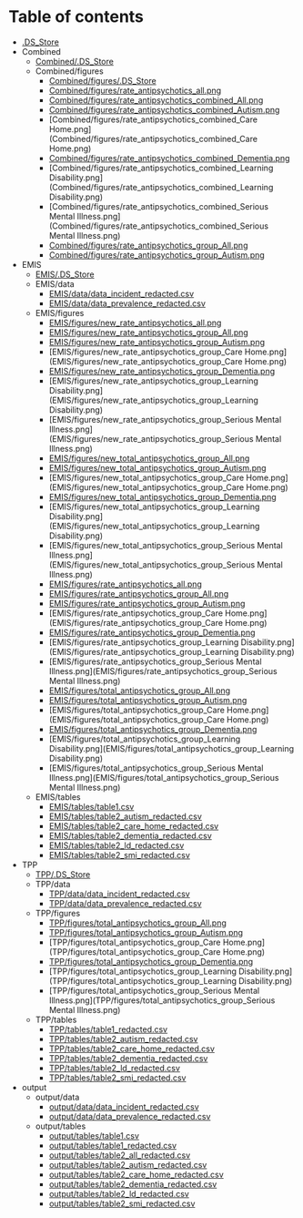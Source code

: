 # Table of contents

* [.DS_Store](.DS_Store)
* Combined
  * [Combined/.DS_Store](Combined/.DS_Store)
  * Combined/figures
    * [Combined/figures/.DS_Store](Combined/figures/.DS_Store)
    * [Combined/figures/rate_antipsychotics_all.png](Combined/figures/rate_antipsychotics_all.png)
    * [Combined/figures/rate_antipsychotics_combined_All.png](Combined/figures/rate_antipsychotics_combined_All.png)
    * [Combined/figures/rate_antipsychotics_combined_Autism.png](Combined/figures/rate_antipsychotics_combined_Autism.png)
    * [Combined/figures/rate_antipsychotics_combined_Care Home.png](Combined/figures/rate_antipsychotics_combined_Care Home.png)
    * [Combined/figures/rate_antipsychotics_combined_Dementia.png](Combined/figures/rate_antipsychotics_combined_Dementia.png)
    * [Combined/figures/rate_antipsychotics_combined_Learning Disability.png](Combined/figures/rate_antipsychotics_combined_Learning Disability.png)
    * [Combined/figures/rate_antipsychotics_combined_Serious Mental Illness.png](Combined/figures/rate_antipsychotics_combined_Serious Mental Illness.png)
    * [Combined/figures/rate_antipsychotics_group_All.png](Combined/figures/rate_antipsychotics_group_All.png)
    * [Combined/figures/rate_antipsychotics_group_Autism.png](Combined/figures/rate_antipsychotics_group_Autism.png)
* EMIS
  * [EMIS/.DS_Store](EMIS/.DS_Store)
  * EMIS/data
    * [EMIS/data/data_incident_redacted.csv](EMIS/data/data_incident_redacted.csv)
    * [EMIS/data/data_prevalence_redacted.csv](EMIS/data/data_prevalence_redacted.csv)
  * EMIS/figures
    * [EMIS/figures/new_rate_antipsychotics_all.png](EMIS/figures/new_rate_antipsychotics_all.png)
    * [EMIS/figures/new_rate_antipsychotics_group_All.png](EMIS/figures/new_rate_antipsychotics_group_All.png)
    * [EMIS/figures/new_rate_antipsychotics_group_Autism.png](EMIS/figures/new_rate_antipsychotics_group_Autism.png)
    * [EMIS/figures/new_rate_antipsychotics_group_Care Home.png](EMIS/figures/new_rate_antipsychotics_group_Care Home.png)
    * [EMIS/figures/new_rate_antipsychotics_group_Dementia.png](EMIS/figures/new_rate_antipsychotics_group_Dementia.png)
    * [EMIS/figures/new_rate_antipsychotics_group_Learning Disability.png](EMIS/figures/new_rate_antipsychotics_group_Learning Disability.png)
    * [EMIS/figures/new_rate_antipsychotics_group_Serious Mental Illness.png](EMIS/figures/new_rate_antipsychotics_group_Serious Mental Illness.png)
    * [EMIS/figures/new_total_antipsychotics_group_All.png](EMIS/figures/new_total_antipsychotics_group_All.png)
    * [EMIS/figures/new_total_antipsychotics_group_Autism.png](EMIS/figures/new_total_antipsychotics_group_Autism.png)
    * [EMIS/figures/new_total_antipsychotics_group_Care Home.png](EMIS/figures/new_total_antipsychotics_group_Care Home.png)
    * [EMIS/figures/new_total_antipsychotics_group_Dementia.png](EMIS/figures/new_total_antipsychotics_group_Dementia.png)
    * [EMIS/figures/new_total_antipsychotics_group_Learning Disability.png](EMIS/figures/new_total_antipsychotics_group_Learning Disability.png)
    * [EMIS/figures/new_total_antipsychotics_group_Serious Mental Illness.png](EMIS/figures/new_total_antipsychotics_group_Serious Mental Illness.png)
    * [EMIS/figures/rate_antipsychotics_all.png](EMIS/figures/rate_antipsychotics_all.png)
    * [EMIS/figures/rate_antipsychotics_group_All.png](EMIS/figures/rate_antipsychotics_group_All.png)
    * [EMIS/figures/rate_antipsychotics_group_Autism.png](EMIS/figures/rate_antipsychotics_group_Autism.png)
    * [EMIS/figures/rate_antipsychotics_group_Care Home.png](EMIS/figures/rate_antipsychotics_group_Care Home.png)
    * [EMIS/figures/rate_antipsychotics_group_Dementia.png](EMIS/figures/rate_antipsychotics_group_Dementia.png)
    * [EMIS/figures/rate_antipsychotics_group_Learning Disability.png](EMIS/figures/rate_antipsychotics_group_Learning Disability.png)
    * [EMIS/figures/rate_antipsychotics_group_Serious Mental Illness.png](EMIS/figures/rate_antipsychotics_group_Serious Mental Illness.png)
    * [EMIS/figures/total_antipsychotics_group_All.png](EMIS/figures/total_antipsychotics_group_All.png)
    * [EMIS/figures/total_antipsychotics_group_Autism.png](EMIS/figures/total_antipsychotics_group_Autism.png)
    * [EMIS/figures/total_antipsychotics_group_Care Home.png](EMIS/figures/total_antipsychotics_group_Care Home.png)
    * [EMIS/figures/total_antipsychotics_group_Dementia.png](EMIS/figures/total_antipsychotics_group_Dementia.png)
    * [EMIS/figures/total_antipsychotics_group_Learning Disability.png](EMIS/figures/total_antipsychotics_group_Learning Disability.png)
    * [EMIS/figures/total_antipsychotics_group_Serious Mental Illness.png](EMIS/figures/total_antipsychotics_group_Serious Mental Illness.png)
  * EMIS/tables
    * [EMIS/tables/table1.csv](EMIS/tables/table1.csv)
    * [EMIS/tables/table2_autism_redacted.csv](EMIS/tables/table2_autism_redacted.csv)
    * [EMIS/tables/table2_care_home_redacted.csv](EMIS/tables/table2_care_home_redacted.csv)
    * [EMIS/tables/table2_dementia_redacted.csv](EMIS/tables/table2_dementia_redacted.csv)
    * [EMIS/tables/table2_ld_redacted.csv](EMIS/tables/table2_ld_redacted.csv)
    * [EMIS/tables/table2_smi_redacted.csv](EMIS/tables/table2_smi_redacted.csv)
* TPP
  * [TPP/.DS_Store](TPP/.DS_Store)
  * TPP/data
    * [TPP/data/data_incident_redacted.csv](TPP/data/data_incident_redacted.csv)
    * [TPP/data/data_prevalence_redacted.csv](TPP/data/data_prevalence_redacted.csv)
  * TPP/figures
    * [TPP/figures/total_antipsychotics_group_All.png](TPP/figures/total_antipsychotics_group_All.png)
    * [TPP/figures/total_antipsychotics_group_Autism.png](TPP/figures/total_antipsychotics_group_Autism.png)
    * [TPP/figures/total_antipsychotics_group_Care Home.png](TPP/figures/total_antipsychotics_group_Care Home.png)
    * [TPP/figures/total_antipsychotics_group_Dementia.png](TPP/figures/total_antipsychotics_group_Dementia.png)
    * [TPP/figures/total_antipsychotics_group_Learning Disability.png](TPP/figures/total_antipsychotics_group_Learning Disability.png)
    * [TPP/figures/total_antipsychotics_group_Serious Mental Illness.png](TPP/figures/total_antipsychotics_group_Serious Mental Illness.png)
  * TPP/tables
    * [TPP/tables/table1_redacted.csv](TPP/tables/table1_redacted.csv)
    * [TPP/tables/table2_autism_redacted.csv](TPP/tables/table2_autism_redacted.csv)
    * [TPP/tables/table2_care_home_redacted.csv](TPP/tables/table2_care_home_redacted.csv)
    * [TPP/tables/table2_dementia_redacted.csv](TPP/tables/table2_dementia_redacted.csv)
    * [TPP/tables/table2_ld_redacted.csv](TPP/tables/table2_ld_redacted.csv)
    * [TPP/tables/table2_smi_redacted.csv](TPP/tables/table2_smi_redacted.csv)
* output
  * output/data
    * [output/data/data_incident_redacted.csv](output/data/data_incident_redacted.csv)
    * [output/data/data_prevalence_redacted.csv](output/data/data_prevalence_redacted.csv)
  * output/tables
    * [output/tables/table1.csv](output/tables/table1.csv)
    * [output/tables/table1_redacted.csv](output/tables/table1_redacted.csv)
    * [output/tables/table2_all_redacted.csv](output/tables/table2_all_redacted.csv)
    * [output/tables/table2_autism_redacted.csv](output/tables/table2_autism_redacted.csv)
    * [output/tables/table2_care_home_redacted.csv](output/tables/table2_care_home_redacted.csv)
    * [output/tables/table2_dementia_redacted.csv](output/tables/table2_dementia_redacted.csv)
    * [output/tables/table2_ld_redacted.csv](output/tables/table2_ld_redacted.csv)
    * [output/tables/table2_smi_redacted.csv](output/tables/table2_smi_redacted.csv)